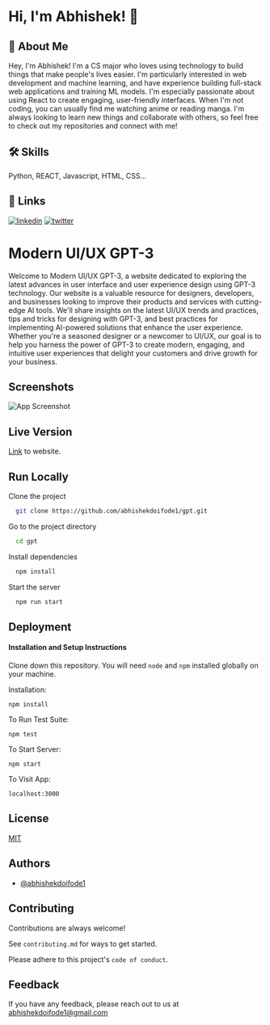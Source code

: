 
# Hi, I'm Abhishek! 👋

  
## 🚀 About Me
Hey, I'm Abhishek! I'm a CS major who loves using technology to build things that make people's lives easier. I'm particularly interested in web development and machine learning, and have experience building full-stack web applications and training ML models. I'm especially passionate about using React to create engaging, user-friendly interfaces. When I'm not coding, you can usually find me watching anime or reading manga. I'm always looking to learn new things and collaborate with others, so feel free to check out my repositories and connect with me!

  
## 🛠 Skills
Python, REACT, Javascript, HTML, CSS...

  
## 🔗 Links
[![linkedin](https://img.shields.io/badge/linkedin-0A66C2?style=for-the-badge&logo=linkedin&logoColor=white)](https://www.linkedin.com/abhishekdoifode)
[![twitter](https://img.shields.io/badge/twitter-1DA1F2?style=for-the-badge&logo=twitter&logoColor=white)](https://twitter.com/abhi_doifode)

  
# Modern UI/UX GPT-3

Welcome to Modern UI/UX GPT-3, a website dedicated to exploring the latest advances in user interface and user experience design using GPT-3 technology. Our website is a valuable resource for designers, developers, and businesses looking to improve their products and services with cutting-edge AI tools. We'll share insights on the latest UI/UX trends and practices, tips and tricks for designing with GPT-3, and best practices for implementing AI-powered solutions that enhance the user experience. Whether you're a seasoned designer or a newcomer to UI/UX, our goal is to help you harness the power of GPT-3 to create modern, engaging, and intuitive user experiences that delight your customers and drive growth for your business.

## Screenshots

![App Screenshot](https://i.ibb.co/TR5LW9z/image.png)

  
## Live Version

[Link](https://abhishekdoifode1.github.io/gpt/) to website.

  
## Run Locally

Clone the project

```bash
  git clone https://github.com/abhishekdoifode1/gpt.git
```

Go to the project directory

```bash
  cd gpt
```

Install dependencies

```bash
  npm install
```

Start the server

```bash
  npm run start
```

  
## Deployment

#### Installation and Setup Instructions


Clone down this repository. You will need `node` and `npm` installed globally on your machine.  

Installation:

`npm install`  

To Run Test Suite:  

`npm test`  

To Start Server:

`npm start`  

To Visit App:

`localhost:3000`  


  
## License

[MIT](https://choosealicense.com/licenses/mit/)

  
## Authors

- [@abhishekdoifode1](https://www.github.com/abhishekdoifode1)

  
## Contributing

Contributions are always welcome!

See `contributing.md` for ways to get started.

Please adhere to this project's `code of conduct`.

  
## Feedback

If you have any feedback, please reach out to us at abhishekdoifode1@gmail.com

  
